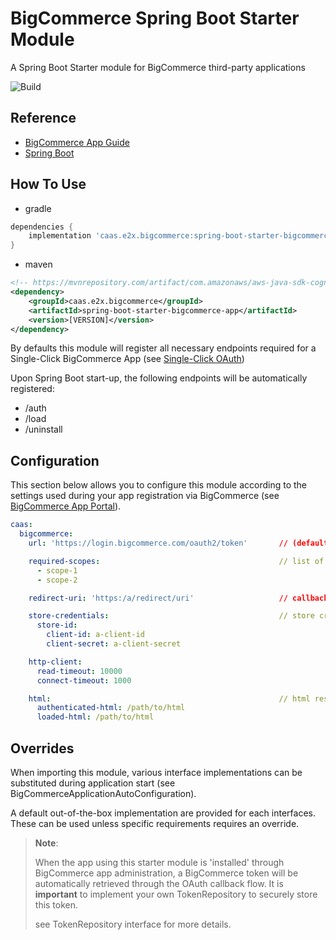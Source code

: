 # BigCommerce Spring Boot Starter Module

A Spring Boot Starter module for BigCommerce third-party applications 

![Build](https://github.com/caas-e2x-org/spring-boot-starter-bigcommerce-app/actions/workflows/gradle.yml/badge.svg)

## Reference

- [BigCommerce App Guide](https://developer.bigcommerce.com/api-docs/apps/guide/intro)
- [Spring Boot](https://spring.io/projects/spring-boot)

## How To Use

- gradle
```groovy
dependencies {
    implementation 'caas.e2x.bigcommerce:spring-boot-starter-bigcommerce-app:[VERSION]'
}
```

- maven

```xml
<!-- https://mvnrepository.com/artifact/com.amazonaws/aws-java-sdk-cognitoidp -->
<dependency>
    <groupId>caas.e2x.bigcommerce</groupId>
    <artifactId>spring-boot-starter-bigcommerce-app</artifactId>
    <version>[VERSION]</version>
</dependency>
```

By defaults this module will register all necessary endpoints required for a Single-Click BigCommerce App (see [Single-Click OAuth](https://developer.bigcommerce.com/api-docs/apps/guide/auth))

Upon Spring Boot start-up, the following endpoints will be automatically registered:

- /auth
- /load
- /uninstall

## Configuration

This section below allows you to configure this module according to the settings used during your app registration via BigCommerce (see [BigCommerce App Portal](https://devtools.bigcommerce.com/my/apps)).

```yaml
caas:
  bigcommerce:
    url: 'https://login.bigcommerce.com/oauth2/token'       // (default) url to BigCommerce oauth token

    required-scopes:                                        // list of BigCommerce scopes required for this application
      - scope-1
      - scope-2

    redirect-uri: 'https:/a/redirect/uri'                   // callback redirect-uri (declared during app commerce app registration)

    store-credentials:                                      // store credentials used to fetch oauth token on 'installation' of this app 
      store-id:
        client-id: a-client-id
        client-secret: a-client-secret

    http-client:
      read-timeout: 10000
      connect-timeout: 1000

    html:                                                   // html resources returned on load and install of this app (this html will be loaded in BigCommerce iFrame)
      authenticated-html: /path/to/html
      loaded-html: /path/to/html
```

## Overrides

When importing this module, various interface implementations can be substituted during application start (see BigCommerceApplicationAutoConfiguration).

A default out-of-the-box implementation are provided for each interfaces. These can be used unless specific requirements requires an override.

> **Note**: 
> 
> When the app using this starter module is 'installed' through BigCommerce app administration, a BigCommerce token will be automatically retrieved through the OAuth callback flow. It is **important** to implement your own TokenRepository to securely store this token.
> 
> see TokenRepository<T> interface for more details.



